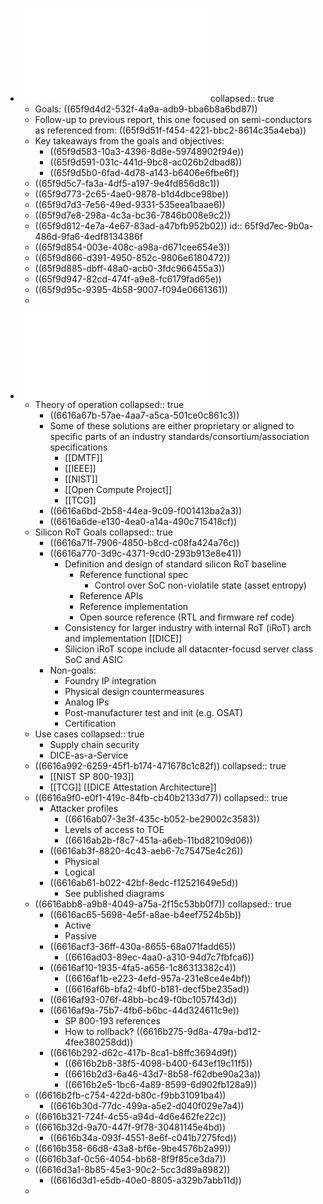 - ![National-Strategy-on-Microelectronics-Research-March-2024.pdf](../assets/National-Strategy-on-Microelectronics-Research-March-2024_1710871730688_0.pdf)
  collapsed:: true
	- Goals: ((65f9d4d2-532f-4a9a-adb9-bba6b8a6bd87))
	- Follow-up to previous report, this one focused on semi-conductors as referenced from: ((65f9d51f-f454-4221-bbc2-8614c35a4eba))
	- Key takeaways from the goals and objectives:
		- ((65f9d583-10a3-4396-8d8e-59748902f94e))
		- ((65f9d591-031c-441d-9bc8-ac026b2dbad8))
		- ((65f9d5b0-6fad-4d78-a143-b6406e6fbe6f))
	- ((65f9d5c7-fa3a-4df5-a197-9e4fd856d8c1))
	- ((65f9d773-2c65-4ae0-9878-b1d4dbce98be))
	- ((65f9d7d3-7e56-49ed-9331-535eea1baae6))
	- ((65f9d7e8-298a-4c3a-bc36-7846b008e9c2))
	- ((65f9d812-4e7a-4e67-83ad-a47bfb952b02))
	  id:: 65f9d7ec-9b0a-486d-9fa6-4edf8134386f
	- ((65f9d854-003e-408c-a98a-d671cee654e3))
	- ((65f9d866-d391-4950-852c-9806e6180472))
	- ((65f9d885-dbff-48a0-acb0-3fdc966455a3))
	- ((65f9d947-82cd-474f-a9e8-fc6179fad65e))
	- ((65f9d95c-9395-4b58-9007-f094e0661361))
	-
- ![Open Compute Project Caliptra System on a Chip Root of Trust](../assets/Caliptra_--_Silicon_RoT_Services_09012022_1712759217891_0.pdf)
	- Theory of operation
	  collapsed:: true
		- ((6616a67b-57ae-4aa7-a5ca-501ce0c861c3))
		- Some of these solutions are either proprietary or aligned to specific parts of an industry standards/consortium/association specifications
			- [[DMTF]]
			- [[IEEE]]
			- [[NIST]]
			- [[Open Compute Project]]
			- [[TCG]]
		- ((6616a6bd-2b58-44ea-9c09-f001413ba2a3))
		- ((6616a6de-e130-4ea0-a14a-490c715418cf))
	- Silicon RoT Goals
	  collapsed:: true
		- ((6616a71f-7906-4850-b8cd-c08fa424a76c))
		- ((6616a770-3d9c-4371-9cd0-293b913e8e41))
			- Definition and design of standard silicon RoT baseline
				- Reference functional spec
					- Control over SoC non-violatile state (asset entropy)
				- Reference APIs
				- Reference implementation
				- Open source reference (RTL and firmware ref code)
			- Consistency for larger industry with internal RoT (iRoT) arch and implementation [[DICE]]
			- Silicion iRoT scope include all datacnter-focusd server class SoC and ASIC
		- Non-goals:
			- Foundry IP integration
			- Physical design countermeasures
			- Analog IPs
			- Post-manufacturer test and init (e.g. OSAT)
			- Certification
	- Use cases
	  collapsed:: true
		- Supply chain security
		- DICE-as-a-Service
	- ((6616a992-6259-45f1-b174-471678c1c82f))
	  collapsed:: true
		- [[NIST SP 800-193]]
		- [[TCG]] [[DICE Attestation Architecture]]
	- ((6616a9f0-e0f1-419c-84fb-cb40b2133d77))
	  collapsed:: true
		- Attacker profiles
			- ((6616ab07-3e3f-435c-b052-be29002c3583))
			- Levels of access to TOE
			- ((6616ab2b-f8c7-451a-a6eb-11bd82109d06))
		- ((6616ab3f-8820-4c43-aeb6-7c75475e4c26))
			- Physical
			- Logical
		- ((6616ab61-b022-42bf-8edc-f12521649e5d))
			- See published diagrams
	- ((6616abb8-a9b8-4049-a75a-2f15c53bb0f7))
	  collapsed:: true
		- ((6616ac65-5698-4e5f-a8ae-b4eef7524b5b))
			- Active
			- Passive
		- ((6616acf3-36ff-430a-8655-68a071fadd65))
			- ((6616ad03-89ec-4aa0-a310-94d7c7fbfca6))
		- ((6616af10-1935-4fa5-a656-1c86313382c4))
			- ((6616af1b-e223-4efd-957a-231e8ce4e4bf))
			- ((6616af6b-bfa2-4bf0-b181-decf5be235ad))
		- ((6616af93-076f-48bb-bc49-f0bc1057f43d))
		- ((6616af9a-75b7-4fb6-b6bc-44d324611c9e))
			- SP 800-193 references
			- How to rollback? ((6616b275-9d8a-479a-bd12-4fee380258dd))
		- ((6616b292-d62c-417b-8ca1-b8ffc3694d9f))
			- ((6616b2b8-38f5-4098-b400-643ef19c11f5))
			- ((6616b2d3-6a46-43d7-8b58-f62dbe90a23a))
			- ((6616b2e5-1bc6-4a89-8599-6d902fb128a9))
	- ((6616b2fb-c754-422d-b80c-f9bb31091ba4))
		- ((6616b30d-77dc-499a-a5e2-d040f029e7a4))
	- ((6616b321-724f-4c55-a94d-4d6e462fe22c))
	- ((6616b32d-9a70-447f-9f78-30481145e4bd))
		- ((6616b34a-093f-4551-8e6f-c041b7275fcd))
	- ((6616b358-66d8-43a8-bf6e-9be4576b2a99))
	- ((6616b3af-0c56-4054-bb68-8f9f85ce3da7))
	- ((6616d3a1-8b85-45e3-90c2-5cc3d89a8982))
		- ((6616d3d1-e5db-40e0-8805-a329b7abb11d))
	-
